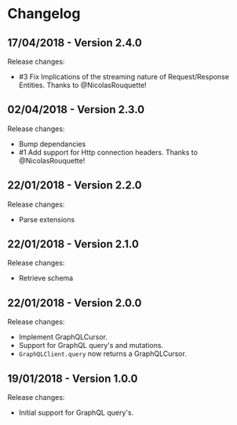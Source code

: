 # Changelog

## 17/04/2018 - Version 2.4.0

Release changes:

* #3 Fix Implications of the streaming nature of Request/Response Entities. Thanks to @NicolasRouquette!

## 02/04/2018 - Version 2.3.0

Release changes:

* Bump dependancies
* #1 Add support for Http connection headers. Thanks to @NicolasRouquette!

## 22/01/2018 - Version 2.2.0

Release changes:

* Parse extensions

## 22/01/2018 - Version 2.1.0

Release changes:

* Retrieve schema

## 22/01/2018 - Version 2.0.0

Release changes:

* Implement GraphQLCursor.
* Support for GraphQL query's and mutations.
* `GraphQLClient.query` now returns a GraphQLCursor.

## 19/01/2018 - Version 1.0.0

Release changes:

* Initial support for GraphQL query's.
